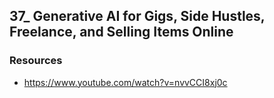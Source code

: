 ## 37_ Generative AI for Gigs, Side Hustles, Freelance, and Selling Items Online

### Resources
- https://www.youtube.com/watch?v=nvvCCI8xj0c